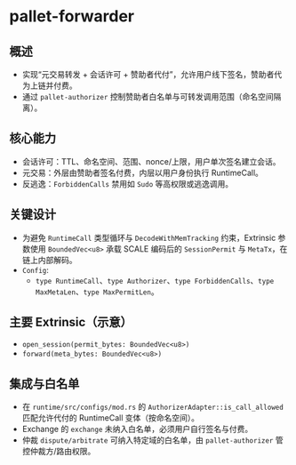 # pallet-forwarder

## 概述
- 实现“元交易转发 + 会话许可 + 赞助者代付”，允许用户线下签名，赞助者代为上链并付费。
- 通过 `pallet-authorizer` 控制赞助者白名单与可转发调用范围（命名空间隔离）。

## 核心能力
- 会话许可：TTL、命名空间、范围、nonce/上限，用户单次签名建立会话。
- 元交易：外层由赞助者签名付费，内层以用户身份执行 RuntimeCall。
- 反逃逸：`ForbiddenCalls` 禁用如 `Sudo` 等高权限或逃逸调用。

## 关键设计
- 为避免 `RuntimeCall` 类型循环与 `DecodeWithMemTracking` 约束，Extrinsic 参数使用 `BoundedVec<u8>` 承载 SCALE 编码后的 `SessionPermit` 与 `MetaTx`，在链上内部解码。
- `Config`:
  - `type RuntimeCall`、`type Authorizer`、`type ForbiddenCalls`、`type MaxMetaLen`、`type MaxPermitLen`。

## 主要 Extrinsic（示意）
- `open_session(permit_bytes: BoundedVec<u8>)`
- `forward(meta_bytes: BoundedVec<u8>)`

## 集成与白名单
- 在 `runtime/src/configs/mod.rs` 的 `AuthorizerAdapter::is_call_allowed` 匹配允许代付的 RuntimeCall 变体（按命名空间）。
- Exchange 的 `exchange` 未纳入白名单，必须用户自行签名与付费。
- 仲裁 `dispute/arbitrate` 可纳入特定域的白名单，由 `pallet-authorizer` 管控仲裁方/路由权限。
